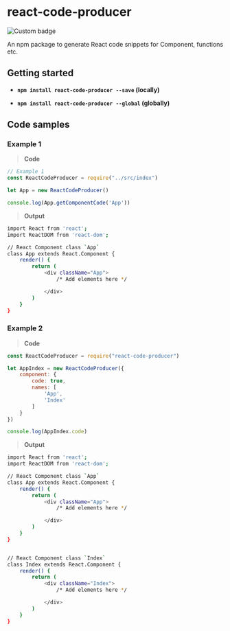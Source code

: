 # react-code-producer

![Custom badge](https://img.shields.io/endpoint?color=green&label=react-code-producer&logo=react&style=plastic&url=https%3A%2F%2Fshields.redsparr0w.com%2F2473%2Fmonday)

An npm package to generate React code snippets for Component, functions etc.


## Getting started

+ **`npm install react-code-producer --save` (locally)**

+ **`npm install react-code-producer --global` (globally)**

## Code samples




### Example 1

> **Code**

```javascript
// Example 1
const ReactCodeProducer = require("../src/index")

let App = new ReactCodeProducer()

console.log(App.getComponentCode('App'))
```

> **Output**

```bash
import React from 'react';
import ReactDOM from 'react-dom';

// React Component class `App`
class App extends React.Component {
    render() {
        return (
            <div className="App">
                /* Add elements here */

            </div>
        )
    }
}
```

### Example 2

> **Code**

```javascript
const ReactCodeProducer = require("react-code-producer")

let AppIndex = new ReactCodeProducer({
    component: {
        code: true,
        names: [
            'App',
            'Index'
        ]
    }
})

console.log(AppIndex.code)
```

> **Output**

```bash
import React from 'react';
import ReactDOM from 'react-dom';

// React Component class `App`
class App extends React.Component {
    render() {
        return (
            <div className="App">
                /* Add elements here */

            </div>
        )
    }
}


// React Component class `Index`
class Index extends React.Component {
    render() {
        return (
            <div className="Index">
                /* Add elements here */

            </div>
        )
    }
}
```
